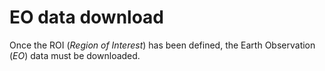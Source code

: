 # EO data download

Once the ROI (*Region of Interest*) has been defined, the Earth Observation (*EO*) data must be downloaded. 







